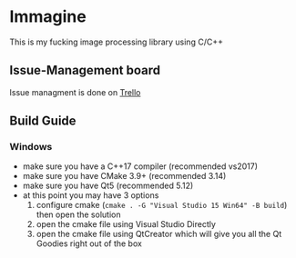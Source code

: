 # Immagine
This is my fucking image processing library using C/C++

## Issue-Management board
Issue managment is done on [Trello](https://trello.com/b/5EedQabb)

## Build Guide
### Windows
- make sure you have a C++17 compiler (recommended vs2017)
- make sure you have CMake 3.9+ (recommended 3.14)
- make sure you have Qt5 (recommended 5.12)
- at this point you may have 3 options
	1. configure cmake (`cmake . -G "Visual Studio 15 Win64" -B build`) then open the solution
	2. open the cmake file using Visual Studio Directly
	3. open the cmake file using QtCreator which will give you all the Qt Goodies right out of the box
